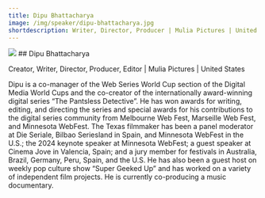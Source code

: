 ```yaml
---
title: Dipu Bhattacharya 
image: /img/speaker/dipu-bhattacharya.jpg
shortdescription: Writer, Director, Producer | Mulia Pictures | United States
---
```

<img src="/img/dipu-bhattacharya.jpg">
## Dipu Bhattacharya 

Creator, Writer, Director, Producer, Editor | Mulia Pictures | United States

Dipu is a co-manager of the Web Series World Cup section of the Digital Media World Cups and the co-creator of the internationally award-winning digital series “The Pantsless Detective”. He has won awards for writing, editing, and directing the series and special awards for his contributions to the digital series community from Melbourne Web Fest, Marseille Web Fest, and Minnesota WebFest. The Texas filmmaker has been a panel moderator at Die Seriale, Bilbao Seriesland in Spain, and Minnesota WebFest in the U.S.; the 2024 keynote speaker at Minnesota WebFest; a guest speaker at Cinema Jove in Valencia, Spain; and a jury member for festivals in Australia, Brazil, Germany, Peru, Spain, and the U.S. He has also been a guest host on weekly pop culture show “Super Geeked Up” and has worked on a variety of independent film projects. He is currently co-producing a music documentary.